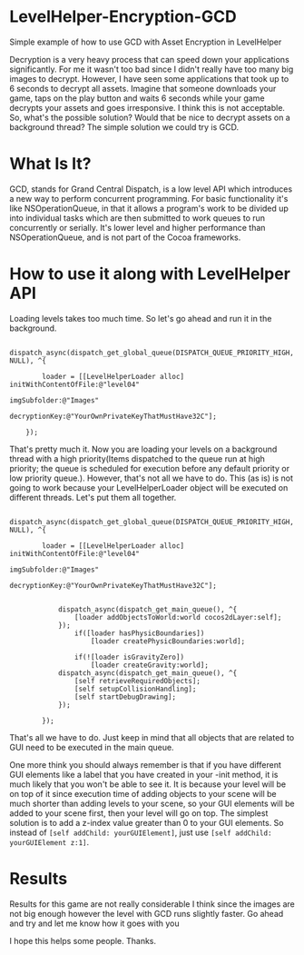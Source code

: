 LevelHelper-Encryption-GCD
==========================

Simple example of how to use GCD with Asset Encryption in LevelHelper 

Decryption is a very heavy process that can speed down your applications significantly.
For me it wasn't too bad since I didn't really have too many big images to decrypt. 
However, I have seen some applications that took up to 6 seconds to decrypt all assets. 
Imagine that someone downloads your game, taps on the play button and waits 6 seconds while 
your game decrypts your assets and goes irresponsive. I think this is not acceptable. So, what's the possible solution?
Would that be nice to decrypt assets on a background thread? The simple solution we could try is GCD.


What Is It?
==========================

GCD, stands for Grand Central Dispatch, is a low level API which introduces a new way to perform 
concurrent programming. For basic functionality it's like NSOperationQueue, in that it allows 
a program's work to be divided up into individual tasks which are then submitted to work queues to 
run concurrently or serially. It's lower level and higher performance than NSOperationQueue, and is 
not part of the Cocoa frameworks.


How to use it along with LevelHelper API
=======================================
Loading levels takes too much time. So let's go ahead and run it in the background.

```
 dispatch_async(dispatch_get_global_queue(DISPATCH_QUEUE_PRIORITY_HIGH, NULL), ^{
            
        loader = [[LevelHelperLoader alloc] initWithContentOfFile:@"level04"
                                                     imgSubfolder:@"Images"
                                                    decryptionKey:@"YourOwnPrivateKeyThatMustHave32C"];
	
	});
```

That's pretty much it. Now you are loading your levels on a background thread with a high priority(Items dispatched 
to the queue run at high priority; the queue is scheduled for execution before any default priority or low 
priority queue.). However, that's not all we have to do. This (as is) is not going to work because your 
LevelHelperLoader object will be executed on different threads. Let's put them all together.

```
        dispatch_async(dispatch_get_global_queue(DISPATCH_QUEUE_PRIORITY_HIGH, NULL), ^{

        loader = [[LevelHelperLoader alloc] initWithContentOfFile:@"level04"
                                                     imgSubfolder:@"Images"
                                                    decryptionKey:@"YourOwnPrivateKeyThatMustHave32C"];
        
        
            dispatch_async(dispatch_get_main_queue(), ^{
                [loader addObjectsToWorld:world cocos2dLayer:self];
            });
                if([loader hasPhysicBoundaries])
                    [loader createPhysicBoundaries:world];
            
                if(![loader isGravityZero])
                    [loader createGravity:world];
            dispatch_async(dispatch_get_main_queue(), ^{
                [self retrieveRequiredObjects]; 
                [self setupCollisionHandling];
                [self startDebugDrawing];
            });

        });
```

That's all we have to do. Just keep in mind that all objects that are related to GUI need to be executed 
in the main queue.

One more think you should always remember is that if you have different GUI elements like a label that 
you have created in your -init method, it is much likely that you won't be able to see it. It is because
your level will be on top of it since execution time of adding objects to your scene will be much shorter 
than adding levels to your scene, so your GUI elements will be added to your scene first, then your level
will go on top. The simplest solution is to add a z-index value greater than 0 to your GUI elements.
So instead of `[self addChild: yourGUIElement]`, just use `[self addChild: yourGUIElement z:1]`.

Results
=======================================

Results for this game are not really considerable I think since the images are not big enough however 
the level with GCD runs slightly faster. Go ahead and try and let me know how it goes with you


I hope this helps some people.
Thanks.


  

